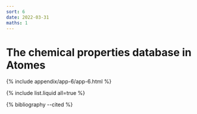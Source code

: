 ```yaml
---
sort: 6
date: 2022-03-31
maths: 1
---
```


# The chemical properties database in Atomes

{% include appendix/app-6/app-6.html %}

{% include list.liquid all=true %}

{% bibliography --cited %}
